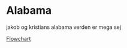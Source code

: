 # Alabama
jakob og kristians alabama verden er mega sej

[Flowchart](https://github.com/Alabamamanden/Alabama/blob/main/Billeder/program%20flow.png)
